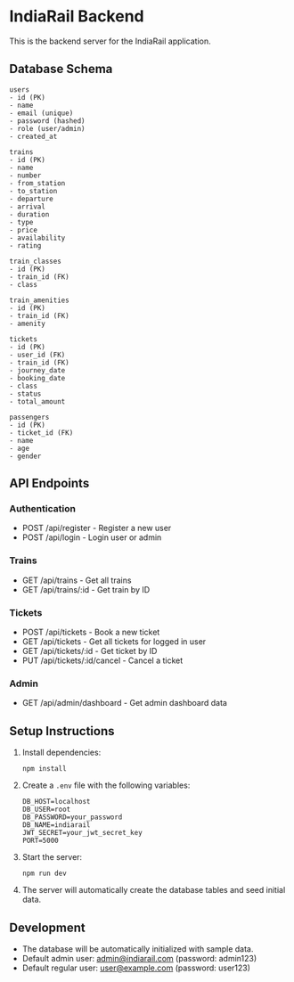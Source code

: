 
# IndiaRail Backend

This is the backend server for the IndiaRail application.

## Database Schema

```
users
- id (PK)
- name
- email (unique)
- password (hashed)
- role (user/admin)
- created_at

trains
- id (PK)
- name
- number
- from_station
- to_station
- departure
- arrival
- duration
- type
- price
- availability
- rating

train_classes
- id (PK)
- train_id (FK)
- class

train_amenities
- id (PK)
- train_id (FK)
- amenity

tickets
- id (PK)
- user_id (FK)
- train_id (FK)
- journey_date
- booking_date
- class
- status
- total_amount

passengers
- id (PK)
- ticket_id (FK)
- name
- age
- gender
```

## API Endpoints

### Authentication
- POST /api/register - Register a new user
- POST /api/login - Login user or admin

### Trains
- GET /api/trains - Get all trains
- GET /api/trains/:id - Get train by ID

### Tickets
- POST /api/tickets - Book a new ticket
- GET /api/tickets - Get all tickets for logged in user
- GET /api/tickets/:id - Get ticket by ID
- PUT /api/tickets/:id/cancel - Cancel a ticket

### Admin
- GET /api/admin/dashboard - Get admin dashboard data

## Setup Instructions

1. Install dependencies:
   ```
   npm install
   ```

2. Create a `.env` file with the following variables:
   ```
   DB_HOST=localhost
   DB_USER=root
   DB_PASSWORD=your_password
   DB_NAME=indiarail
   JWT_SECRET=your_jwt_secret_key
   PORT=5000
   ```

3. Start the server:
   ```
   npm run dev
   ```

4. The server will automatically create the database tables and seed initial data.

## Development

- The database will be automatically initialized with sample data.
- Default admin user: admin@indiarail.com (password: admin123)
- Default regular user: user@example.com (password: user123)
